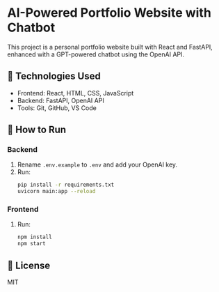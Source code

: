 # AI-Powered Portfolio Website with Chatbot

This project is a personal portfolio website built with React and FastAPI, enhanced with a GPT-powered chatbot using the OpenAI API.

## 🔧 Technologies Used
- Frontend: React, HTML, CSS, JavaScript
- Backend: FastAPI, OpenAI API
- Tools: Git, GitHub, VS Code

## 🚀 How to Run

### Backend
1. Rename `.env.example` to `.env` and add your OpenAI key.
2. Run:
   ```bash
   pip install -r requirements.txt
   uvicorn main:app --reload
   ```

### Frontend
1. Run:
   ```bash
   npm install
   npm start
   ```


## 📄 License

MIT
